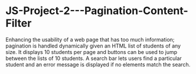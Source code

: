 # JS-Project-2---Pagination-Content-Filter



Enhancing the usability of a web page that has too much information; pagination is handled dynamically given an HTML list of students of any size. It displays 10 students per page and buttons can be used to jump between the lists of 10 students. A search bar lets users find a particular student and an error message is displayed if no elements match the search.
